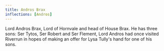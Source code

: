 ```yaml
---
title: Andros Brax
inflections: [Andros]
---
```


Lord Andros Brax, Lord of Hornvale and head of House Brax. He has three sons: Ser Tytos, Ser Robert and Ser Flement, Lord Andros had once visited Riverrun in hopes of making an offer for Lysa Tully's hand for one of his sons.


